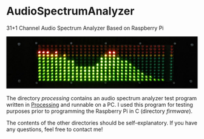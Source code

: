 # AudioSpectrumAnalyzer
31+1 Channel Audio Spectrum Analyzer Based on Raspberry Pi

![Audio Spectrum Analyzer in Action](https://github.com/yildi1337/AudioSpectrumAnalyzer/blob/master/pictures/8.jpg)

The directory *processing* contains an audio spectrum analyzer test program written in [Processing](https://processing.org/) and runnable on a PC. I used this program for testing purposes prior to programming the Raspberry Pi in C (directory *firmware*).

The contents of the other directories should be self-explanatory. If you have any questions, feel free to contact me!